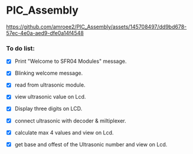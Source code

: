 # PIC_Assembly




https://github.com/amroee2/PIC_Assembly/assets/145708497/dd9bd678-57ec-4e0a-aed9-dfe0a14f4548



### To do list:
- [x] Print "Welcome to SFR04 Modules" message.
- [x] Blinking welcome message.
- [x] read from ultrasonic module.
- [x] view ultrasonic value on Lcd.
- [x] Display three digits on LCD.
- [x] connect ultrasonic with decoder & miltiplexer. 
- [x] calculate max 4 values and view on Lcd.
- [x] get base and offest of the Ultrasonic number and view on Lcd.
 
